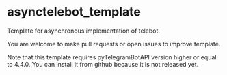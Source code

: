 # asynctelebot_template
 Template for asynchronous implementation of telebot.
 
 You are welcome to make pull requests or open issues to improve template.
 
 Note that this template requires pyTelegramBotAPI version higher or equal to 4.4.0. You can install it from github because it is not released yet.
